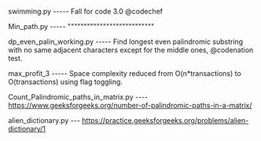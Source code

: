 swimming.py ----- Fall for code 3.0 @codechef

Min_path.py ----- """""""""""""""""""""""""""

dp_even_palin_working.py ----- Find longest even palindromic substring with no same adjacent characters except for the middle ones, @codenation test.

max_profit_3 ----- Space complexity reduced from O(n*transactions) to O(transactions) using flag toggling. 

Count_Palindromic_paths_in_matrix.py ---- https://www.geeksforgeeks.org/number-of-palindromic-paths-in-a-matrix/

alien_dictionary.py --- https://practice.geeksforgeeks.org/problems/alien-dictionary/1
